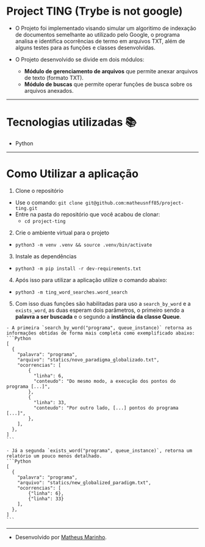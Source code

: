 # Project TING (Trybe is not google)

- O Projeto foi implementado visando simular um algoritimo de indexação de documentos semelhante ao utilizado pelo Google, o programa analisa e identifica ocorrências de termo em arquivos TXT, além de alguns testes para as funções e classes desenvolvidas.

- O Projeto desenvolvido se divide em dois módulos:
  - **Módulo de gerenciamento de arquivos** que permite anexar arquivos de texto (formato TXT).
  - **Módulo de buscas** que permite operar funções de busca sobre os arquivos anexados.

---

# Tecnologias utilizadas :books:

- Python

---

# Como Utilizar a aplicação

  1. Clone o repositório

  - Use o comando: `git clone git@github.com:matheusnff85/project-ting.git`
  - Entre na pasta do repositório que você acabou de clonar:
    - `cd project-ting`

  2. Crie o ambiente virtual para o projeto

  - `python3 -m venv .venv && source .venv/bin/activate`
  
  3. Instale as dependências

  - `python3 -m pip install -r dev-requirements.txt`

  4. Após isso para utilizar a aplicação utilize o comando abaixo:

  - `python3 -m ting_word_searches.word_search`

  5. Com isso duas funções são habilitadas para uso a `search_by_word` e a `exists_word`, as duas esperam dois parâmetros, o primeiro sendo a **palavra a ser buscada** e o segundo a **instância da classe Queue**.

    - A primeira `search_by_word("programa", queue_instance)` retorna as informações obtidas de forma mais completa como exemplificado abaixo:
    ```Python
    [
      {
        "palavra": "programa", 
        "arquivo": "statics/novo_paradigma_globalizado.txt", 
        "ocorrencias": [
            {
              "linha": 6, 
              "conteudo": "Do mesmo modo, a execução dos pontos do programa [...]",
            }, 
            {
              "linha": 33, 
              "conteudo": "Por outro lado, [...] pontos do programa [...]",
            },
        ],
      },
    ]
    ```

    - Já a segunda `exists_word("programa", queue_instance)`, retorna um relatório um pouco menos detalhado.
    ```Python
    [
      {
        "palavra": "programa",
        "arquivo": "statics/new_globalized_paradigm.txt",
        "ocorrencias": [
            {"linha": 6},
            {"linha": 33}
        ],
      },
    ]
    ```

---

- Desenvolvido por [Matheus Marinho](https://www.linkedin.com/in/matheus-marinhodsp/).